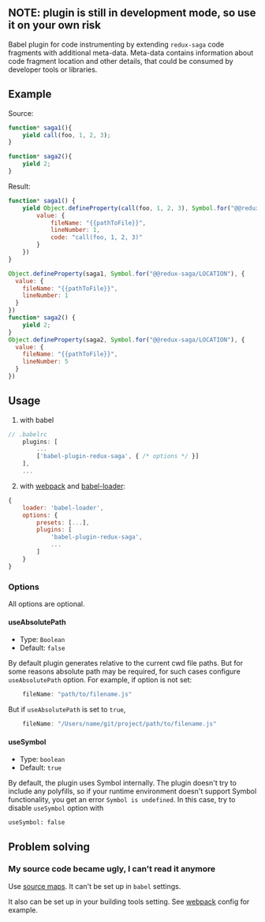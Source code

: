 ## NOTE: plugin is still in development mode, so use it on your own risk

Babel plugin for code instrumenting by extending `redux-saga` code fragments with additional meta-data. Meta-data contains information about code fragment location and other details, that could be consumed by developer tools or libraries.

## Example

Source:

```js
function* saga1(){
    yield call(foo, 1, 2, 3);
}

function* saga2(){
    yield 2;
}
```

Result:

```js
function* saga1() {
    yield Object.defineProperty(call(foo, 1, 2, 3), Symbol.for("@@redux-saga/LOCATION"), {
        value: {
            fileName: "{{pathToFile}}",
            lineNumber: 1,
            code: "call(foo, 1, 2, 3)"
        }
    })
}

Object.defineProperty(saga1, Symbol.for("@@redux-saga/LOCATION"), {
  value: {
    fileName: "{{pathToFile}}",
    lineNumber: 1
  }
})
function* saga2() {
    yield 2;
}
Object.defineProperty(saga2, Symbol.for("@@redux-saga/LOCATION"), {
  value: {
    fileName: "{{pathToFile}}",
    lineNumber: 5
  }
})
```

## Usage

1. with babel
```js
// .babelrc
    plugins: [
        ...
        ['babel-plugin-redux-saga', { /* options */ }]
    ],
    ...
```

2. with [webpack](https://github.com/webpack/webpack/) and [babel-loader](https://github.com/babel/babel-loader):
```js
{
    loader: 'babel-loader',
    options: {
        presets: [...],
        plugins: [
            'babel-plugin-redux-saga',
            ...
        ]
    }
}
```

### Options

All options are optional.

#### useAbsolutePath

- Type: `Boolean`
- Default: `false`

By default plugin generates relative to the current cwd file paths. But for some reasons absolute path may be required, for such cases configure `useAbsolutePath` option. For example, if option is not set:

```js
    fileName: "path/to/filename.js"
```

But if `useAbsolutePath` is set to `true`,

```js
    fileName: "/Users/name/git/project/path/to/filename.js"
```

#### useSymbol

- Type: `boolean`
- Default: `true`

By default, the plugin uses Symbol internally. The plugin doesn't try to include any polyfills, so if your runtime environment doesn't support Symbol functionality, you get an error `Symbol is undefined`. In this case, try to disable `useSymbol` option with
```
useSymbol: false
```

## Problem solving

### My source code became ugly, I can't read it anymore

Use [source maps](http://www.html5rocks.com/en/tutorials/developertools/sourcemaps/). It can't be set up in `babel` settings.

It also can be set up in your building tools setting. See [webpack](#usage) config for example.
